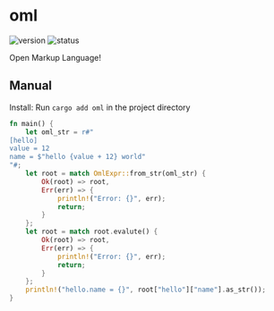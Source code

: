 # oml

![version](https://img.shields.io/badge/dynamic/toml?url=https%3A%2F%2Fraw.githubusercontent.com%2Ffawdlstty%2Foml%2Fmain%2FCargo.toml&query=package.version&label=version)
![status](https://img.shields.io/github/actions/workflow/status/fawdlstty/oml/rust.yml)

Open Markup Language!

## Manual

Install: Run `cargo add oml` in the project directory

```rust
fn main() {
    let oml_str = r#"
[hello]
value = 12
name = $"hello {value + 12} world"
"#;
    let root = match OmlExpr::from_str(oml_str) {
        Ok(root) => root,
        Err(err) => {
            println!("Error: {}", err);
            return;
        }
    };
    let root = match root.evalute() {
        Ok(root) => root,
        Err(err) => {
            println!("Error: {}", err);
            return;
        }
    };
    println!("hello.name = {}", root["hello"]["name"].as_str());
}
```
